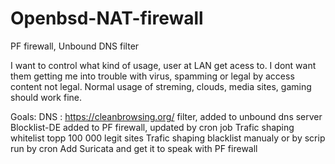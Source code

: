 # Openbsd-NAT-firewall
PF firewall, Unbound DNS filter

I want to control what kind of usage, user at LAN get acess to. 
I dont want them getting me into trouble with virus, spamming or legal by access content not legal.
Normal usage of streming, clouds, media sites, gaming should work fine.

Goals:
DNS : https://cleanbrowsing.org/ filter, added to unbound dns server
Blocklist-DE added to PF firewall, updated by cron job
Trafic shaping whitelist topp 100 000 legit sites 
Trafic shaping blacklist manualy or by scrip run by cron
Add Suricata and get it to speak with PF firewall

